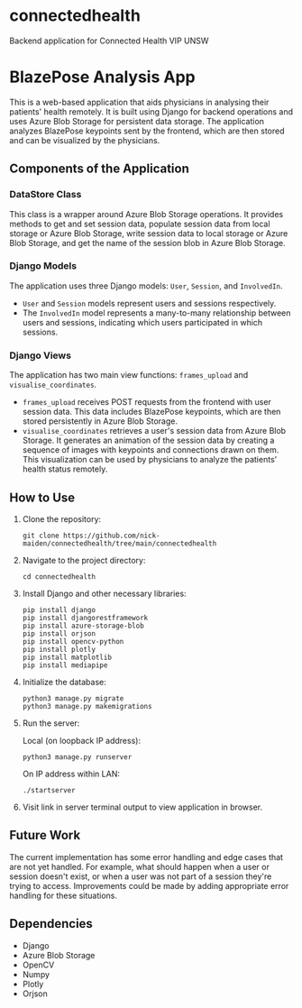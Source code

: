 # connectedhealth

Backend application for Connected Health VIP UNSW

# BlazePose Analysis App

This is a web-based application that aids physicians in analysing their patients' health remotely. It is built using Django for backend operations and uses Azure Blob Storage for persistent data storage. The application analyzes BlazePose keypoints sent by the frontend, which are then stored and can be visualized by the physicians.

## Components of the Application

### DataStore Class

This class is a wrapper around Azure Blob Storage operations. It provides methods to get and set session data, populate session data from local storage or Azure Blob Storage, write session data to local storage or Azure Blob Storage, and get the name of the session blob in Azure Blob Storage.

### Django Models

The application uses three Django models: `User`, `Session`, and `InvolvedIn`.

- `User` and `Session` models represent users and sessions respectively.
- The `InvolvedIn` model represents a many-to-many relationship between users and sessions, indicating which users participated in which sessions.

### Django Views

The application has two main view functions: `frames_upload` and `visualise_coordinates`.

- `frames_upload` receives POST requests from the frontend with user session data. This data includes BlazePose keypoints, which are then stored persistently in Azure Blob Storage.
- `visualise_coordinates` retrieves a user's session data from Azure Blob Storage. It generates an animation of the session data by creating a sequence of images with keypoints and connections drawn on them. This visualization can be used by physicians to analyze the patients' health status remotely.

## How to Use

1. Clone the repository:
   ```
   git clone https://github.com/nick-maiden/connectedhealth/tree/main/connectedhealth
   ```
2. Navigate to the project directory:
   ```
   cd connectedhealth
   ```
3. Install Django and other necessary libraries:
   ```
   pip install django
   pip install djangorestframework
   pip install azure-storage-blob
   pip install orjson
   pip install opencv-python
   pip install plotly
   pip install matplotlib
   pip install mediapipe
   ```
4. Initialize the database:
   ```
   python3 manage.py migrate
   python3 manage.py makemigrations
   ```
5. Run the server:

   Local (on loopback IP address):

   ```
   python3 manage.py runserver
   ```

   On IP address within LAN:

   ```
   ./startserver
   ```

6. Visit link in server terminal output to view application in browser.

## Future Work

The current implementation has some error handling and edge cases that are not yet handled. For example, what should happen when a user or session doesn't exist, or when a user was not part of a session they're trying to access. Improvements could be made by adding appropriate error handling for these situations.

## Dependencies

- Django
- Azure Blob Storage
- OpenCV
- Numpy
- Plotly
- Orjson
